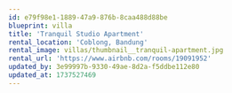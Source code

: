 ```yaml
---
id: e79f98e1-1889-47a9-876b-8caa488d88be
blueprint: villa
title: 'Tranquil Studio Apartment'
rental_location: 'Coblong, Bandung'
rental_image: villas/thumbnail__tranquil-apartment.jpg
rental_url: 'https://www.airbnb.com/rooms/19091952'
updated_by: 3e99997b-9330-49ae-8d2a-f5ddbe112e80
updated_at: 1737527469
---
```

